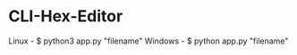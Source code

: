 # CLI-Hex-Editor

Linux - 
    $ python3 app.py "filename"
Windows - 
    $ python app.py "filename"

